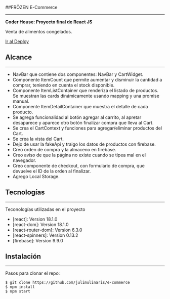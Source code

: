 ##FRÖZEN E-Commerce
***
**Coder House: Proyecto final de React JS**

Venta de alimentos congelados.

[Ir al Deploy]()

## Alcance
***
* NavBar que contiene dos componentes:  NavBar y CartWidget.
* Componente ItemCount que permite aumentar y disminuir la cantidad a comprar, teniendo en cuenta el stock disponible.
* Componente ItemListContainer que renderiza el listado de productos. Se muestran las cards dinámicamente usando mapping y una promise manual.
* Componente ItemDetailContainer que muestra el detalle de cada producto.
* Se agrega funcionalidad al botón agregar al carrito, al apretar desaparece y aparece otro botón finalizar compra que lleva al Cart.
* Se crea el CartContext y funciones para agregar/eliminar productos del Cart.
* Se crea la vista del Cart.
* Dejo de usar la fakeApi y traigo los datos de productos con firebase.
* Creo orden de compra y la almaceno en firebase.
* Creo aviso de que la página no existe cuando se tipea mal en el navegador.
* Creo componente de checkout, con formulario de compra, que devuelve el ID de la orden al finalizar.
* Agrego Local Storage.


## Tecnologías
***
Teconologías utilizadas en el proyecto
* [react]: Version 18.1.0
* [react-dom]: Version 18.1.0
* [react-router-dom]: Version 6.3.0
* [react-spinners]: Version 0.13.2
* [firebase]: Version 9.9.0

## Instalación
***
Pasos para clonar el repo:
```
$ git clone https://github.com/julimulinaris/e-commerce
$ npm install
$ npm start
```


